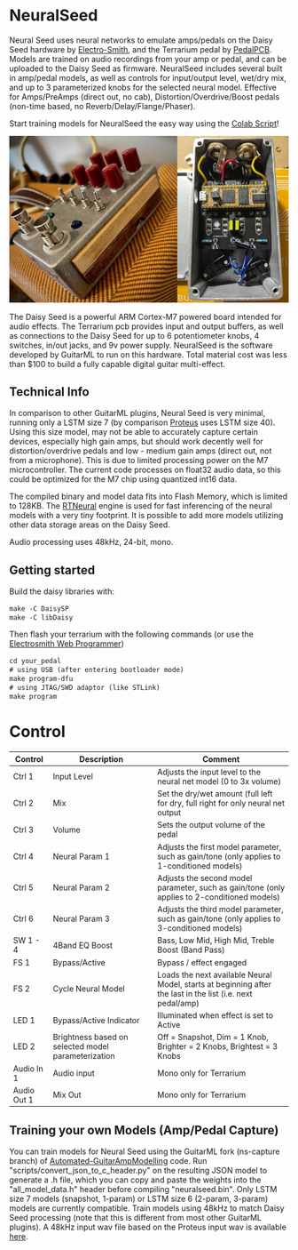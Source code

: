 # NeuralSeed

Neural Seed uses neural networks to emulate amps/pedals on the Daisy Seed hardware by [Electro-Smith](https://www.electro-smith.com/), and the Terrarium
pedal by [PedalPCB](https://www.pedalpcb.com/product/pcb351/). Models are trained on audio recordings from your amp or pedal, and can be uploaded to the Daisy Seed
as firmware. NeuralSeed includes several built in amp/pedal models, as well as controls for input/output level, wet/dry mix, and up to 3 parameterized knobs
for the selected neural model. Effective for Amps/PreAmps (direct out, no cab), Distortion/Overdrive/Boost pedals (non-time based, no Reverb/Delay/Flange/Phaser).

Start training models for NeuralSeed the easy way using the [Colab Script](https://colab.research.google.com/github/GuitarML/Automated-GuitarAmpModelling/blob/ns-capture/ProteusCapture.ipynb)!

![app](https://github.com/GuitarML/NeuralSeed/blob/main/neuralseed.jpg)

The Daisy Seed is a powerful ARM Cortex-M7 powered board intended for audio effects. The Terrarium pcb provides input and output buffers, as well as connections
to the Daisy Seed for up to 6 potentiometer knobs, 4 switches, in/out jacks, and 9v power supply. NeuralSeed is the software developed by GuitarML to run on this hardware. 
Total material cost was less than $100 to build a fully capable digital guitar multi-effect.

## Technical Info
In comparison to other GuitarML plugins, Neural Seed is very minimal, running only a LSTM size 7 (by comparison
[Proteus](https://github.com/GuitarML/Proteus) uses LSTM size 40). Using this size model, may not be able to accurately capture certain devices, especially
high gain amps, but should work decently well for distortion/overdrive pedals and low - medium gain amps (direct out, not
from a microphone). This is due to limited processing power on the M7 microcontroller. The current code processes on
float32 audio data, so this could be optimized for the M7 chip using quantized int16 data. 

The compiled binary and model data fits into Flash Memory, which is limited to 128KB. The [RTNeural](https://github.com/jatinchowdhury18/RTNeural)
engine is used for fast inferencing of the neural models with a very tiny footprint.  It is possible to add more models utilizing other data storage 
areas on the Daisy Seed.

Audio processing uses 48kHz, 24-bit, mono.

## Getting started
Build the daisy libraries with:
```
make -C DaisySP
make -C libDaisy
```

Then flash your terrarium with the following commands (or use the [Electrosmith Web Programmer](https://electro-smith.github.io/Programmer/))
```
cd your_pedal
# using USB (after entering bootloader mode)
make program-dfu
# using JTAG/SWD adaptor (like STLink)
make program
```

# Control

| Control | Description | Comment |
| --- | --- | --- |
| Ctrl 1 | Input Level | Adjusts the input level to the neural net model (0 to 3x volume) |
| Ctrl 2 | Mix | Set the dry/wet amount (full left for dry, full right for only neural net output |
| Ctrl 3 | Volume | Sets the output volume of the pedal |
| Ctrl 4 | Neural Param 1 | Adjusts the first model parameter, such as gain/tone (only applies to 1-conditioned models) |
| Ctrl 5 | Neural Param 2 | Adjusts the second model parameter, such as gain/tone (only applies to 2-conditioned models)  |
| Ctrl 6 | Neural Param 3 | Adjusts the third model parameter, such as gain/tone (only applies to 3-conditioned models) |
| SW 1 - 4 | 4Band EQ Boost | Bass, Low Mid, High Mid, Treble Boost (Band Pass) |
| FS 1 | Bypass/Active | Bypass / effect engaged |
| FS 2 | Cycle Neural Model | Loads the next available Neural Model, starts at beginning after the last in the list (i.e. next pedal/amp) |
| LED 1 | Bypass/Active Indicator |Illuminated when effect is set to Active |
| LED 2 | Brightness based on selected model parameterization | Off = Snapshot, Dim = 1 Knob, Brighter = 2 Knobs, Brightest = 3 Knobs |
| Audio In 1 | Audio input | Mono only for Terrarium |
| Audio Out 1 | Mix Out | Mono only for Terrarium |

## Training your own Models (Amp/Pedal Capture)

You can train models for Neural Seed using the GuitarML fork (ns-capture branch) of [Automated-GuitarAmpModelling](https://github.com/GuitarML/Automated-GuitarAmpModelling/tree/ns-capture) code.
Run "scripts/convert_json_to_c_header.py" on the resulting JSON model to generate a .h file, which you can copy and paste the weights into the "all_model_data.h" header before
compiling "neuralseed.bin". Only LSTM size 7 models (snapshot, 1-param) or LSTM size 6 (2-param, 3-param) models are currently compatible. Train models using 48kHz to match Daisy Seed processing 
(note that this is different from most other GuitarML plugins). A 48kHz input wav file based on the Proteus input wav is available [here](https://github.com/GuitarML/Automated-GuitarAmpModelling/blob/ns-capture/Data/Proteus_Capture_48k.wav).
